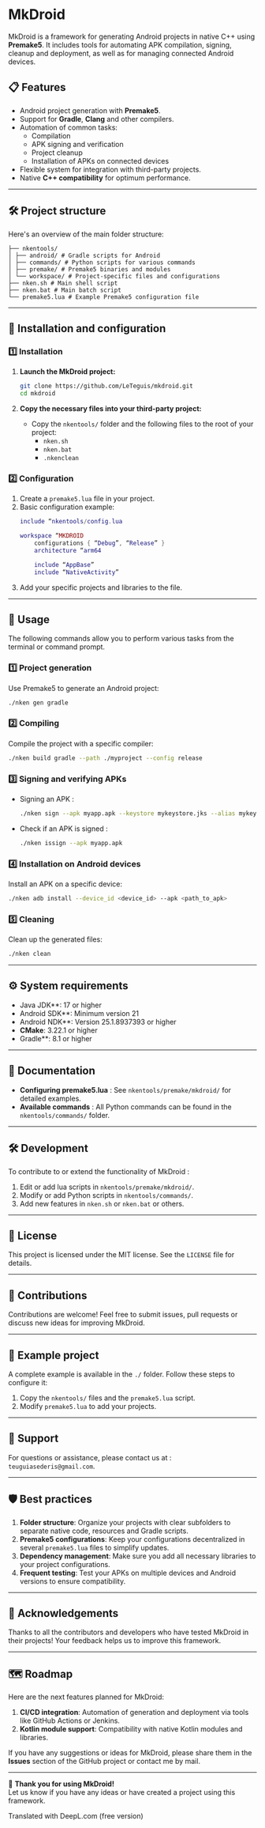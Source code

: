 
# MkDroid

MkDroid is a framework for generating Android projects in native C++ using **Premake5**. 
It includes tools for automating APK compilation, signing, cleanup and deployment, 
as well as for managing connected Android devices.


## 📋 Features

- Android project generation with **Premake5**.
- Support for **Gradle**, **Clang** and other compilers.
- Automation of common tasks:
  - Compilation
  - APK signing and verification
  - Project cleanup
  - Installation of APKs on connected devices
- Flexible system for integration with third-party projects.
- Native **C++ compatibility** for optimum performance.

---

## 🛠️ Project structure

Here's an overview of the main folder structure:

```
├── nkentools/
│ ├── android/ # Gradle scripts for Android
│ ├── commands/ # Python scripts for various commands
│ ├── premake/ # Premake5 binaries and modules
│ └── workspace/ # Project-specific files and configurations
├── nken.sh # Main shell script
├── nken.bat # Main batch script
└── premake5.lua # Example Premake5 configuration file
```

---

## 🚀 Installation and configuration

### 1️⃣ Installation

1. **Launch the MkDroid project:**
   ```bash
   git clone https://github.com/LeTeguis/mkdroid.git
   cd mkdroid
   ```

2. **Copy the necessary files into your third-party project:**
   - Copy the `nkentools/` folder and the following files to the root of your project:
     - `nken.sh`
     - `nken.bat`
     - `.nkenclean`

### 2️⃣ Configuration

1. Create a `premake5.lua` file in your project.
2. Basic configuration example:
   ```lua
   include “nkentools/config.lua

   workspace “MKDROID
       configurations { “Debug”, “Release” }
       architecture “arm64

       include “AppBase”
       include “NativeActivity”
   ```
3. Add your specific projects and libraries to the file.

---

## 🔧 Usage

The following commands allow you to perform various tasks from the terminal or command prompt.

### 1️⃣ Project generation

Use Premake5 to generate an Android project:
```bash
./nken gen gradle
```

### 2️⃣ Compiling

Compile the project with a specific compiler:
```bash
./nken build gradle --path ./myproject --config release
```

### 3️⃣ Signing and verifying APKs

- Signing an APK :
  ```bash
  ./nken sign --apk myapp.apk --keystore mykeystore.jks --alias mykeyalias --storepass mystorepass --keypass mykeypass
  ```

- Check if an APK is signed :
  ```bash
  ./nken issign --apk myapp.apk
  ```

### 4️⃣ Installation on Android devices

Install an APK on a specific device:
```bash
./nken adb install --device_id <device_id> --apk <path_to_apk>
```

### 5️⃣ Cleaning

Clean up the generated files:
```bash
./nken clean
```

---

## ⚙️ System requirements

- Java JDK**: 17 or higher
- Android SDK**: Minimum version 21
- Android NDK**: Version 25.1.8937393 or higher
- **CMake**: 3.22.1 or higher
- Gradle**: 8.1 or higher

---

## 📖 Documentation

- **Configuring premake5.lua** : See `nkentools/premake/mkdroid/` for detailed examples.
- **Available commands** : All Python commands can be found in the `nkentools/commands/` folder.

---

## 🛠️ Development

To contribute to or extend the functionality of MkDroid :
1. Edit or add lua scripts in `nkentools/premake/mkdroid/`.
1. Modify or add Python scripts in `nkentools/commands/`.
2. Add new features in `nken.sh` or `nken.bat` or others.

---

## 📜 License

This project is licensed under the MIT license. See the `LICENSE` file for details.

---

## 🤝 Contributions

Contributions are welcome! Feel free to submit issues, pull requests or discuss new ideas for improving MkDroid.

---

## 🧩 Example project

A complete example is available in the `./` folder. Follow these steps to configure it:
1. Copy the `nkentools/` files and the `premake5.lua` script.
2. Modify `premake5.lua` to add your projects.

---

## 💬 Support

For questions or assistance, please contact us at : `teuguiasederis@gmail.com`.

---

## 🛡️ Best practices

1. **Folder structure**: Organize your projects with clear subfolders to separate native code, resources and Gradle scripts.
2. **Premake5 configurations**: Keep your configurations decentralized in several `premake5.lua` files to simplify updates.
3. **Dependency management**: Make sure you add all necessary libraries to your project configurations.
4. **Frequent testing**: Test your APKs on multiple devices and Android versions to ensure compatibility.



---

## 🌟 Acknowledgements

Thanks to all the contributors and developers who have tested MkDroid in their projects! Your feedback helps us to improve this framework.

---

## 🗺️ Roadmap

Here are the next features planned for MkDroid:
1. **CI/CD integration**: Automation of generation and deployment via tools like GitHub Actions or Jenkins.
2. **Kotlin module support**: Compatibility with native Kotlin modules and libraries.

If you have any suggestions or ideas for MkDroid, please share them in the **Issues** section of the GitHub project or contact me by mail.

---

🎉 **Thank you for using MkDroid!**  
Let us know if you have any ideas or have created a project using this framework.

Translated with DeepL.com (free version)